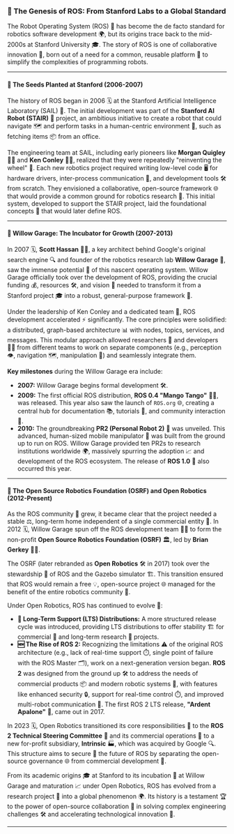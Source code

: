 
### 📜 The Genesis of ROS: From Stanford Labs to a Global Standard

The Robot Operating System (ROS) 🤖 has become the de facto standard for robotics software development 🌍, but its origins trace back to the mid-2000s at Stanford University 🎓. The story of ROS is one of collaborative innovation 🤝, born out of a need for a common, reusable platform 🔄 to simplify the complexities of programming robots.

---

#### **🌱 The Seeds Planted at Stanford (2006-2007)**

The history of ROS began in 2006 🗓️ at the Stanford Artificial Intelligence Laboratory (SAIL) 🧠. The initial development was part of the **Stanford AI Robot (STAIR)** 🤖 project, an ambitious initiative to create a robot that could navigate 🗺️ and perform tasks in a human-centric environment 🏢, such as fetching items 📦 from an office.

The engineering team at SAIL, including early pioneers like **Morgan Quigley** 👨‍💻 and **Ken Conley** 👨‍💻, realized that they were repeatedly "reinventing the wheel" 🔄. Each new robotics project required writing low-level code 🖥️ for hardware drivers, inter-process communication 📡, and development tools 🛠️ from scratch. They envisioned a collaborative, open-source framework 🌐 that would provide a common ground for robotics research 🧪. This initial system, developed to support the STAIR project, laid the foundational concepts 🧩 that would later define ROS.

---

#### **🚀 Willow Garage: The Incubator for Growth (2007-2013)**

In 2007 🗓️, **Scott Hassan** 👨‍💼, a key architect behind Google's original search engine 🔍 and founder of the robotics research lab **Willow Garage** 🏢, saw the immense potential 🌟 of this nascent operating system. Willow Garage officially took over the development of ROS, providing the crucial funding 💰, resources 🛠️, and vision 👀 needed to transform it from a Stanford project 🎓 into a robust, general-purpose framework 🧩.

Under the leadership of Ken Conley and a dedicated team 👥, ROS development accelerated ⚡ significantly. The core principles were solidified: a distributed, graph-based architecture 📊 with nodes, topics, services, and messages. This modular approach allowed researchers 🧪 and developers 👨‍💻 from different teams to work on separate components (e.g., perception 👁️, navigation 🗺️, manipulation 🦾) and seamlessly integrate them.

**Key milestones** during the Willow Garage era include:

* **2007:** Willow Garage begins formal development 🛠️.
* **2009:** The first official ROS distribution, **ROS 0.4 "Mango Tango"** 🥭💃, was released. This year also saw the launch of `ROS.org` 🌐, creating a central hub for documentation 📚, tutorials 📖, and community interaction 💬.
* **2010:** The groundbreaking **PR2 (Personal Robot 2)** 🤖 was unveiled. This advanced, human-sized mobile manipulator 🦾 was built from the ground up to run on ROS. Willow Garage provided ten PR2s to research institutions worldwide 🌍, massively spurring the adoption 📈 and development of the ROS ecosystem. The release of **ROS 1.0** 🏁 also occurred this year.

---

#### **🏢 The Open Source Robotics Foundation (OSRF) and Open Robotics (2012-Present)**

As the ROS community 👥 grew, it became clear that the project needed a stable ⚖️, long-term home independent of a single commercial entity 🏢. In 2012 🗓️, Willow Garage spun off the ROS development team 👨‍💻 to form the non-profit **Open Source Robotics Foundation (OSRF)** 🏛️, led by **Brian Gerkey** 👨‍💼.

The OSRF (later rebranded as **Open Robotics** 🛠️ in 2017) took over the stewardship 🧭 of ROS and the Gazebo simulator 🏗️. This transition ensured that ROS would remain a free 💡, open-source project 🌐 managed for the benefit of the entire robotics community 🤝.

Under Open Robotics, ROS has continued to evolve 🔄:

* **📅 Long-Term Support (LTS) Distributions:** A more structured release cycle was introduced, providing LTS distributions to offer stability 🏗️ for commercial 💼 and long-term research 🧪 projects.
* **🆕 The Rise of ROS 2:** Recognizing the limitations ⚠️ of the original ROS architecture (e.g., lack of real-time support ⏱️, single point of failure with the ROS Master 🗂️), work on a next-generation version began. **ROS 2** was designed from the ground up 🛠️ to address the needs of commercial products 📦 and modern robotic systems 🤖, with features like enhanced security 🔒, support for real-time control ⏱️, and improved multi-robot communication 🔄. The first ROS 2 LTS release, **"Ardent Apalone"** 🐢, came out in 2017.

In 2023 🗓️, Open Robotics transitioned its core responsibilities 🧭 to the **ROS 2 Technical Steering Committee** 🏢 and its commercial operations 💼 to a new for-profit subsidiary, **Intrinsic** 🏭, which was acquired by Google 🔍. This structure aims to secure 🔐 the future of ROS by separating the open-source governance 🌐 from commercial development 💼.

From its academic origins 🎓 at Stanford to its incubation 🌱 at Willow Garage and maturation 📈 under Open Robotics, ROS has evolved from a research project 🧪 into a global phenomenon 🌍. Its history is a testament 🏆 to the power of open-source collaboration 🤝 in solving complex engineering challenges 🛠️ and accelerating technological innovation 🚀.

---
